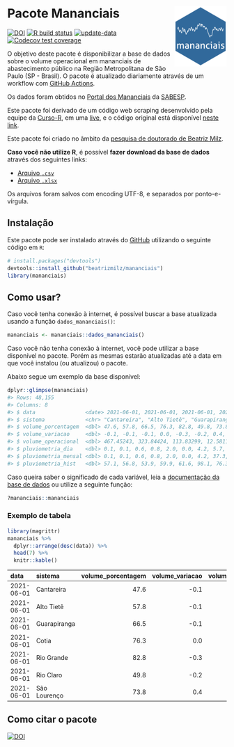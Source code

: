 
<!-- README.md is generated from README.Rmd. Please edit that file -->

# Pacote Mananciais <img src="man/figures/hexlogo.png" align="right" width = "120px"/>

<!-- badges: start -->

[![DOI](https://zenodo.org/badge/DOI/10.5281/zenodo.4733056.svg)](https://doi.org/10.5281/zenodo.4733056)
[![R build
status](https://github.com/beatrizmilz/mananciais/workflows/R-CMD-check/badge.svg)](https://github.com/beatrizmilz/mananciais/actions)
[![update-data](https://github.com/beatrizmilz/mananciais/actions/workflows/2-update_data.yaml/badge.svg)](https://github.com/beatrizmilz/mananciais/actions/workflows/2-update_data.yaml)
[![Codecov test
coverage](https://codecov.io/gh/beatrizmilz/mananciais/branch/master/graph/badge.svg)](https://codecov.io/gh/beatrizmilz/mananciais?branch=master)
<!-- badges: end -->

O objetivo deste pacote é disponibilizar a base de dados sobre o volume
operacional em mananciais de abastecimento público na Região
Metropolitana de São Paulo (SP - Brasil). O pacote é atualizado
diariamente através de um workflow com [GitHub
Actions](https://github.com/beatrizmilz/mananciais/actions).

Os dados foram obtidos no [Portal dos
Mananciais](http://mananciais.sabesp.com.br/Situacao) da
[SABESP](http://site.sabesp.com.br/site/Default.aspx).

Este pacote foi derivado de um código web scraping desenvolvido pela
equipe da [Curso-R](https://www.curso-r.com/), em uma
[live](https://youtu.be/jvZIxrMmOcQ), e o código original está
disponível [neste
link](https://github.com/curso-r/lives/blob/master/drafts/20200730_scraper_sabesp.R).

Este pacote foi criado no âmbito da [pesquisa de doutorado de Beatriz
Milz](https://beatrizmilz.github.io/tese/).

**Caso você não utilize R**, é possível **fazer download da base de
dados** através dos seguintes links:

  - [Arquivo
    `.csv`](https://github.com/beatrizmilz/mananciais/raw/master/inst/extdata/mananciais.csv)
  - [Arquivo
    `.xlsx`](https://github.com/beatrizmilz/mananciais/blob/master/inst/extdata/mananciais.xlsx?raw=true)

Os arquivos foram salvos com encoding UTF-8, e separados por
ponto-e-vírgula.

## Instalação

Este pacote pode ser instalado através do [GitHub](https://github.com/)
utilizando o seguinte código em `R`:

``` r
# install.packages("devtools")
devtools::install_github("beatrizmilz/mananciais")
library(mananciais)
```

## Como usar?

Caso você tenha conexão à internet, é possível buscar a base atualizada
usando a função `dados_mananciais()`:

``` r
mananciais <- mananciais::dados_mananciais() 
```

Caso você não tenha conexão à internet, você pode utilizar a base
disponível no pacote. Porém as mesmas estarão atualizadas até a data em
que você instalou (ou atualizou) o pacote.

Abaixo segue um exemplo da base disponível:

``` r
dplyr::glimpse(mananciais)
#> Rows: 48,155
#> Columns: 8
#> $ data                <date> 2021-06-01, 2021-06-01, 2021-06-01, 2021-06-01, 2…
#> $ sistema             <chr> "Cantareira", "Alto Tietê", "Guarapiranga", "Cotia…
#> $ volume_porcentagem  <dbl> 47.6, 57.8, 66.5, 76.3, 82.8, 49.8, 73.8, 47.7, 57…
#> $ volume_variacao     <dbl> -0.1, -0.1, -0.1, 0.0, -0.3, -0.2, 0.4, 0.0, 0.0, …
#> $ volume_operacional  <dbl> 467.45243, 323.84424, 113.83299, 12.58116, 92.8812…
#> $ pluviometria_dia    <dbl> 0.1, 0.1, 0.6, 0.8, 2.0, 0.0, 4.2, 5.7, 4.0, 3.6, …
#> $ pluviometria_mensal <dbl> 0.1, 0.1, 0.6, 0.8, 2.0, 0.0, 4.2, 37.3, 36.7, 28.…
#> $ pluviometria_hist   <dbl> 57.1, 56.8, 53.9, 59.9, 61.6, 98.1, 76.3, 77.4, 75…
```

Caso queira saber o significado de cada variável, leia a [documentação
da base de
dados](https://beatrizmilz.github.io/mananciais/reference/mananciais.html)
ou utilize a seguinte função:

``` r
?mananciais::mananciais
```

### Exemplo de tabela

``` r
library(magrittr)
mananciais %>% 
  dplyr::arrange(desc(data)) %>% 
  head(7) %>%
  knitr::kable()
```

| data       | sistema      | volume\_porcentagem | volume\_variacao | volume\_operacional | pluviometria\_dia | pluviometria\_mensal | pluviometria\_hist |
| :--------- | :----------- | ------------------: | ---------------: | ------------------: | ----------------: | -------------------: | -----------------: |
| 2021-06-01 | Cantareira   |                47.6 |            \-0.1 |           467.45243 |               0.1 |                  0.1 |               57.1 |
| 2021-06-01 | Alto Tietê   |                57.8 |            \-0.1 |           323.84424 |               0.1 |                  0.1 |               56.8 |
| 2021-06-01 | Guarapiranga |                66.5 |            \-0.1 |           113.83299 |               0.6 |                  0.6 |               53.9 |
| 2021-06-01 | Cotia        |                76.3 |              0.0 |            12.58116 |               0.8 |                  0.8 |               59.9 |
| 2021-06-01 | Rio Grande   |                82.8 |            \-0.3 |            92.88120 |               2.0 |                  2.0 |               61.6 |
| 2021-06-01 | Rio Claro    |                49.8 |            \-0.2 |             6.80372 |               0.0 |                  0.0 |               98.1 |
| 2021-06-01 | São Lourenço |                73.8 |              0.4 |            65.54518 |               4.2 |                  4.2 |               76.3 |

## Como citar o pacote

[![DOI](https://zenodo.org/badge/DOI/10.5281/zenodo.4733056.svg)](https://doi.org/10.5281/zenodo.4733056)
